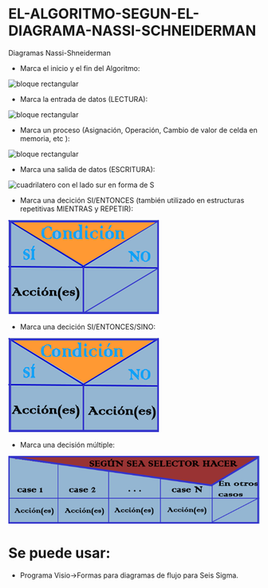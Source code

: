 # EL-ALGORITMO-SEGUN-EL-DIAGRAMA-NASSI-SCHNEIDERMAN
Diagramas Nassi-Shneiderman

* Marca el inicio y el fin del Algoritmo:

![bloque rectangular](IMG/Inicio_Fin.png)


* Marca la entrada de datos (LECTURA):

![bloque rectangular](IMG/Datos_de_entrada.png)


* Marca un proceso (Asignación, Operación, Cambio de valor de celda en memoria, etc ):

![bloque rectangular](IMG/Proceso.png)


* Marca una salida de datos (ESCRITURA):

![cuadrilatero con el lado sur en forma de S](IMG/Impresion.png)


* Marca una decición SI/ENTONCES (también utilizado en estructuras repetitivas MIENTRAS y REPETIR):

![Rombo con flecha a derecha y hacia abajo](IMG/Decision1.png)


* Marca una decición SI/ENTONCES/SINO:

![Rombo con flechas a izquierda y derecha](IMG/Decision2.png)

* Marca una decisión múltiple:

![Exagono con flechas hacia abajo](IMG/Decision3.png)


# Se puede usar:

* Programa Visio->Formas para diagramas de flujo para Seis Sigma.

